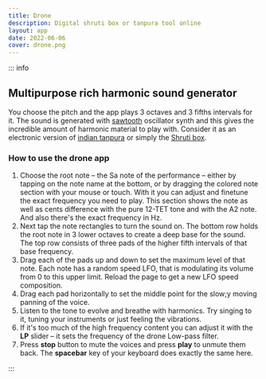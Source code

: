 ```yaml
---
title: Drone
description: Digital shruti box or tanpura tool online
layout: app
date: 2022-06-06
cover: drone.png
---
```


<script setup>
import { defineClientComponent } from 'vitepress'

const PitchDrone = defineClientComponent(() => {
  return import('./PitchDrone.vue')
})
</script>

<PitchDrone  style="position: sticky; top: 0"  />


::: info


## Multipurpose rich harmonic sound generator

You choose the pitch and the app plays 3 octaves and 3 fifths intervals for it. The sound is generated with [sawtooth](https://en.wikipedia.org/wiki/Sawtooth_wave) oscillator synth and this gives the incredible amount of harmonic material to play with. Consider it as an electronic version of [indian tanpura](https://en.wikipedia.org/wiki/Tanpura) or simply the [Shruti box](https://en.wikipedia.org/wiki/Shruti_box).

### How to use the drone app

1. Choose the root note – the Sa note of the performance – either by tapping on the note name at the bottom, or by dragging the colored note section with your mouse or touch. With it you can adjust and finetune the exact frequency you need to play. This section shows the note as well as cents difference with the pure 12-TET tone and with the A2 note. And also there's the exact frequency in Hz.
2. Next tap the note rectangles to turn the sound on. The bottom row holds the root note in 3 lower octaves to create a deep base for the sound. The top row consists of three pads of the higher fifth intervals of that base frequency.
3. Drag each of the pads up and down to set the maximum level of that note. Each note has a random speed LFO, that is modulating its volume from 0 to this upper limit. Reload the page to get a new LFO speed composition.
4. Drag each pad horizontally to set the middle point for the slow;y moving panning of the voice.
5. Listen to the tone to evolve and breathe with harmonics. Try singing to it, tuning your instruments or just feeling the vibrations.
6. If it's too much of the high frequency content you can adjust it with the **LP** slider – it sets the frequency of the drone Low-pass filter.
7. Press **stop** button to mute the voices and press **play** to unmute them back. The **spacebar** key of your keyboard does exactly the same here.

:::